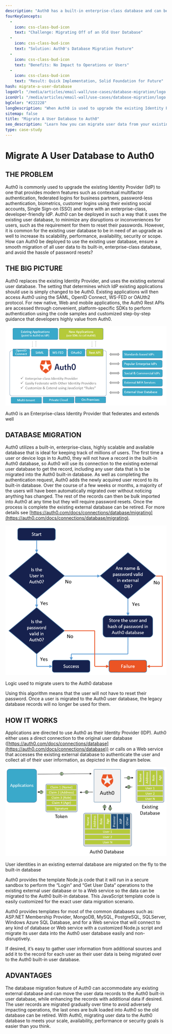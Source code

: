 ```yaml
---
description: "Auth0 has a built-in enterprise-class database and can be configured to use any external user database to ease deployment. Whats more, user data can be migrated gradually to the Auth0 built-in database with no impact on operations or users, and enhanced with other data sources along the way."
fourKeyConcepts:
  -
    icon: css-class-bud-icon
    text: "Challenge: Migrating Off of an Old User Database"
  -
    icon: css-class-bud-icon
    text: "Solution: Auth0's Database Migration Feature"
  -
    icon: css-class-bud-icon
    text: "Benefits: No Impact to Operations or Users"
  -
    icon: css-class-bud-icon
    text: "Result: Quick Implementation, Solid Foundation for Future" 
hash: migrate-a-user-database
logoUrl: "/media/articles/email-wall/use-cases/database-migration/logo.png"
iconUrl: "/media/articles/email-wall/use-cases/database-migration/logo.png"
bgColor: "#222228"
longDescription: "When Auth0 is used to upgrade the existing Identity Provider (IdP), it can be deployed in such a way that it uses an existing external user database. Most customers want to migrate the user identities from their existing external database to the built-in, enterprise-class database of Auth0 while having minimal impact on operations and avoiding the hassle of password resets."
sitemap: false
title: "Migrate A User Database to Auth0"
seo_description: "Learn how you can migrate user data from your existing legacy user database to Auth0, without impacting your users."
type: case-study
---
```


# Migrate A User Database to Auth0
## THE PROBLEM
Auth0 is commonly used to upgrade the existing Identity Provider (IdP) to one that provides modern features such as contextual multifactor authentication, federated logins for business partners, password-less authentication, biometrics, customer logins using their existing social accounts, Single Sign-on (SSO) and more with an enterprise-class, developer-friendly IdP. Auth0 can be deployed in such a way that it uses the existing user database, to minimize any disruptions or inconveniences for users, such as the requirement for them to reset their passwords. However, it is common for the existing user database to be in need of an upgrade as well to increase its scalability, performance, availability, security or scope. How can Auth0 be deployed to use the existing user database, ensure a smooth migration of all user data to its built-in, enterprise-class database, and avoid the hassle of password resets? 

## THE BIG PICTURE
Auth0 replaces the existing Identity Provider, and uses the existing external user database. The setting that determines which IdP existing applications should use is simply changed to be Auth0. Existing applications will then access Auth0 using the SAML, OpenID Connect, WS-FED or OAUth2 protocol. For new native, Web and mobile applications, the Auth0 Rest APIs are accessed through convenient, platform-specific SDKs to perform authentication using the code samples and customized step-by-step guidance that developers highly value from Auth0.

![Auth0 becomes the IdP for all existing and new applications, and will federate with old IdPs and user databases as it adds its unique enterprise-class authernication capabilities.](/media/articles/email-wall/use-cases/database-migration/big-picture-how-auth0-fits-in.png)

Auth0 is an Enterprise-class Identity Provider that federates and extends well

## DATABASE MIGRATION
Auth0 utilizes a built-in, enterprise-class, highly scalable and available database that is ideal for keeping track of millions of users. The first time a user or device logs in to Auth0, they will not have a record in the built-in Auth0 database, so Auth0 will use its connection to the existing external user database to get the record, including any user data that is to be migrated into the Auth0 built-in database. As well as completing the authentication request, Auth0 adds the newly acquired user record to its built-in database. Over the course of a few weeks or months, a majority of the users will have been automatically migrated over without noticing anything has changed. The rest of the records can then be bulk imported into Auth0 at any time but they will require password resets. Once the process is complete the existing external database can be retired. For more details see [https://auth0.com/docs/connections/database/migrating](https://auth0.com/docs/connections/database/migrating).


![Logic diagram for moving users to the Auth0 database](/media/articles/email-wall/use-cases/database-migration/database-migration-logic.png)

Logic used to migrate users to the Auth0 database

Using this algorithm means that the user will not have to reset their password. Once a user is migrated to the Auth0 user database, the legacy database records will no longer be used for them.

## HOW IT WORKS
Applications are directed to use Auth0 as their Identity Provider (IDP). Auth0 either uses a direct connection to the original user database ([https://auth0.com/docs/connections/database](https://auth0.com/docs/connections/database)) or calls on a Web service that accesses the existing external database to authenticate the user and collect all of their user information, as depicted in the diagram below.
 
![First login request for a given user moves all their information in the Auth0 database](/media/articles/email-wall/use-cases/database-migration/data-migration-block-diagram.png)


User identities in an existing external database are migrated on the fly to the built-in database

Auth0 provides the template Node.js code that it will run in a secure sandbox to perform the “Login” and “Get User Data” operations to the existing external user database or to a Web service so the data can be migrated to the Auth0 built-in database. This JavaScript template code is easily customized for the exact user data migration scenario.

Auth0 provides templates for most of the common databases such as: ASP.NET Membership Provider, MongoDB, MySQL, PostgreSQL, SQLServer, Windows Azure SQL Database, and for a Web service that will connect to any kind of database or Web service with a customized Node.js script and migrate its user data into the Auth0 user database easily and non-disruptively.

If desired, it’s easy to gather user information from additional sources and add it to the record for each user as their user data is being migrated over to the Auth0 built-in user database.

## ADVANTAGES
The database migration feature of Auth0 can accommodate any existing external database and can move the user data records to the Auth0 built-in user database, while enhancing the records with additional data if desired. The user records are migrated gradually over time to avoid adversely impacting operations, the last ones are bulk loaded into Auth0 so the old database can be retired. With Auth0, migrating user data to the Auth0 database to meets your scale, availability, performance or security goals is easier than you think.
